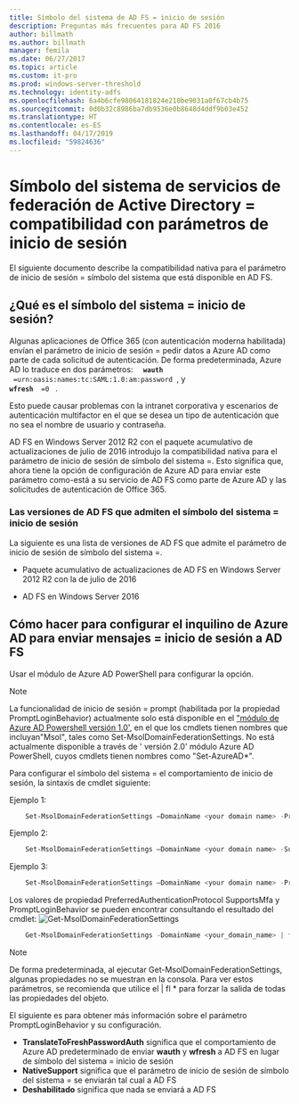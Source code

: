 ```yaml
---
title: Símbolo del sistema de AD FS = inicio de sesión
description: Preguntas más frecuentes para AD FS 2016
author: billmath
ms.author: billmath
manager: femila
ms.date: 06/27/2017
ms.topic: article
ms.custom: it-pro
ms.prod: windows-server-threshold
ms.technology: identity-adfs
ms.openlocfilehash: 6a4b6cfe98064181824e210be9031a0f67cb4b75
ms.sourcegitcommit: 0d0b32c8986ba7db9536e0b8648d4ddf9b03e452
ms.translationtype: HT
ms.contentlocale: es-ES
ms.lasthandoff: 04/17/2019
ms.locfileid: "59824636"
---
```

# <a name="active-directory-federation-services-promptlogin-parameter-support"></a>Símbolo del sistema de servicios de federación de Active Directory = compatibilidad con parámetros de inicio de sesión
El siguiente documento describe la compatibilidad nativa para el parámetro de inicio de sesión = símbolo del sistema que está disponible en AD FS.

## <a name="what-is-promptlogin"></a>¿Qué es el símbolo del sistema = inicio de sesión?  

Algunas aplicaciones de Office 365 (con autenticación moderna habilitada) envían el parámetro de inicio de sesión = pedir datos a Azure AD como parte de cada solicitud de autenticación.  De forma predeterminada, Azure AD lo traduce en dos parámetros: <code> <b> wauth </b> =urn:oasis:names:tc:SAML:1.0:am:password </code>, y <code> <b> wfresh </b> =0 </code> .

Esto puede causar problemas con la intranet corporativa y escenarios de autenticación multifactor en el que se desea un tipo de autenticación que no sea el nombre de usuario y contraseña.  

AD FS en Windows Server 2012 R2 con el paquete acumulativo de actualizaciones de julio de 2016 introdujo la compatibilidad nativa para el parámetro de inicio de sesión de símbolo del sistema =.  Esto significa que, ahora tiene la opción de configuración de Azure AD para enviar este parámetro como-está a su servicio de AD FS como parte de Azure AD y las solicitudes de autenticación de Office 365.

### <a name="ad-fs-versions-that-support-promptlogin"></a>Las versiones de AD FS que admiten el símbolo del sistema = inicio de sesión
La siguiente es una lista de versiones de AD FS que admite el parámetro de inicio de sesión de símbolo del sistema =.

- Paquete acumulativo de actualizaciones de AD FS en Windows Server 2012 R2 con la de julio de 2016

- AD FS en Windows Server 2016

## <a name="how-do-to-configure-your-azure-ad-tenant-to-send-promptlogin-to-ad-fs"></a>Cómo hacer para configurar el inquilino de Azure AD para enviar mensajes = inicio de sesión a AD FS

Usar el módulo de Azure AD PowerShell para configurar la opción.

> [!NOTE]
> La funcionalidad de inicio de sesión = prompt (habilitada por la propiedad PromptLoginBehavior) actualmente solo está disponible en el ["módulo de Azure AD Powershell versión 1.0'](https://connect.microsoft.com/site1164/Downloads/DownloadDetails.aspx?DownloadID=59185), en el que los cmdlets tienen nombres que incluyan"Msol", tales como Set-MsolDomainFederationSettings.  No está actualmente disponible a través de ' versión 2.0' módulo Azure AD PowerShell, cuyos cmdlets tienen nombres como "Set-AzureAD\*".

Para configurar el símbolo del sistema = el comportamiento de inicio de sesión, la sintaxis de cmdlet siguiente:

Ejemplo 1:
```powershell
    Set-MsolDomainFederationSettings –DomainName <your domain name> -PreferredAuthenticationProtocol <your current protocol setting> 
```

Ejemplo 2:
```powershell
    Set-MsolDomainFederationSettings –DomainName <your domain name> -SupportsMfa <$True|$False>
```

Ejemplo 3:
```powershell
    Set-MsolDomainFederationSettings –DomainName <your domain name> -PromptLoginBehavior <TranslateToFreshPasswordAuth|NativeSupport|Disabled>
```

 
 Los valores de propiedad PreferredAuthenticationProtocol SupportsMfa y PromptLoginBehavior se pueden encontrar consultando el resultado del cmdlet: ![Get-MsolDomainFederationSettings](media/AD-FS-Prompt-Login/GetMsol.png)
```powershell
    Get-MsolDomainFederationSettings -DomainName <your_domain_name> | fl *
 ```
> [!NOTE]
> De forma predeterminada, al ejecutar Get-MsolDomainFederationSettings, algunas propiedades no se muestran en la consola.  Para ver estos parámetros, se recomienda que utilice el | fl * para forzar la salida de todas las propiedades del objeto.


El siguiente es para obtener más información sobre el parámetro PromptLoginBehavior y su configuración.
   
   - <b>TranslateToFreshPasswordAuth</b> significa que el comportamiento de Azure AD predeterminado de enviar <b>wauth</b> y <b>wfresh</b> a AD FS en lugar de símbolo del sistema = inicio de sesión
   - <b>NativeSupport</b> significa que el parámetro de inicio de sesión de símbolo del sistema = se enviarán tal cual a AD FS
   - <b>Deshabilitado</b> significa que nada se enviará a AD FS

